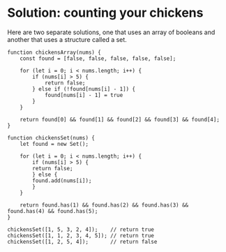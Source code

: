# Solution: counting your chickens

Here are two separate solutions, one that uses an array of booleans and another that uses a structure called a set.

    function chickensArray(nums) {
        const found = [false, false, false, false, false];
        
        for (let i = 0; i < nums.length; i++) {
            if (nums[i] > 5) {
                return false;
            } else if (!found[nums[i] - 1]) {
                found[nums[i] - 1] = true
            }
        }
        
        return found[0] && found[1] && found[2] && found[3] && found[4];
    }

    function chickensSet(nums) {
        let found = new Set();
        
        for (let i = 0; i < nums.length; i++) {
            if (nums[i] > 5) {
            return false;
            } else {
            found.add(nums[i]);
            }
        }
        
        return found.has(1) && found.has(2) && found.has(3) && found.has(4) && found.has(5);
    }

    chickensSet([1, 5, 3, 2, 4]);    // return true
    chickensSet([1, 1, 2, 3, 4, 5]); // return true
    chickensSet([1, 2, 5, 4]);       // return false